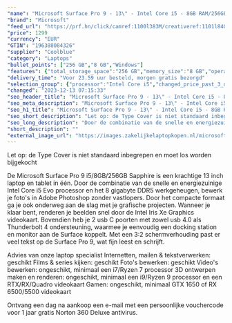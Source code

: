 ```yaml
---
"name": "Microsoft Surface Pro 9 - 13\" - Intel Core i5 - 8GB RAM/256GB SSD - Sapphire"
"brand": "Microsoft"
"feed_url": "https://prf.hn/click/camref:1100l383M/creativeref:1101l84031/destination:https%3A%2F%2Fwww.coolblue.nl%2Fproduct%2F913492"
"price": 1299
"currency": "EUR"
"GTIN": "196388084326"
"supplier": "Coolblue"
"category": "Laptops"
"bullet_points": ["256 GB","8 GB","Windows"]
"features": {"total_storage_space":"256 GB","memory_size":"8 GB","operating_system":"Windows"}
"delivery_time": "Voor 23.59 uur besteld, morgen gratis bezorgd"
"selection_group": {"processor":"Intel Core i5","changed_price_past_3_days":false,"product_family":"Surface Pro 9"}
"changed": "2023-12-13 07:15:33"
"seo_header_title": "Microsoft Surface Pro 9 - 13\" - Intel Core i5 - 8GB RAM/256GB SSD - Sapphire"
"seo_meta_description": "Microsoft Surface Pro 9 - 13\" - Intel Core i5 - 8GB RAM/256GB SSD - Sapphire"
"seo_h1_title": "Microsoft Surface Pro 9 - 13\" - Intel Core i5 - 8GB RAM/256GB SSD - Sapphire"
"seo_short_description": "Let op: de Type Cover is niet standaard inbegrepen en moet los worden bijgekocht\r\n\r\nDe Microsoft Surface Pro 9 i5/8GB/256GB Sapphire is een krachtige 13 inch laptop en tablet in één."
"seo_long_description": "Door de combinatie van de snelle en energiezuinige Intel Core i5 Evo processor en het 8 gigabyte DDR5 werkgeheugen, bewerk je foto's in Adobe Photoshop zonder vastlopers. Door het compacte formaat ga je ook onderweg aan de slag met je grafische projecten. Wanneer je klaar bent, renderen je beelden snel door de Intel Iris Xe Graphics videokaart. Bovendien heb je 2 usb C poorten met zowel usb 4. 0 als Thunderbolt 4 ondersteuning, waarmee je eenvoudig een docking station en monitor aan de Surface koppelt. Met een 3:2 schermverhouding past er veel tekst op de Surface Pro 9, wat fijn leest en schrijft. \r\n\r\nAdvies van onze laptop specialist\r\nInternetten, mailen & tekstverwerken: geschikt\r\nFilms & series kijken: geschikt\r\nFoto's bewerken: geschikt\r\nVideo's bewerken: ongeschikt, minimaal een i7/Ryzen 7 processor\r\n3D ontwerpen maken en renderen: ongeschikt, minimaal een i9/Ryzen 9 processor en een RTX/RX/Quadro videokaart\r\nGamen: ongeschikt, minimaal GTX 1650 of RX 6500/5500 videokaart\r\n \r\nOntvang een dag na aankoop een e-mail met een persoonlijke vouchercode voor 1 jaar gratis Norton 360 Deluxe antivirus."
"short_description": ""
"external_image_url": "https://images.zakelijkelaptopkopen.nl/microsoft-surface-pro-9-13-intel-core-i5-8gb-ram-256gb-ssd-sapphire.webp"
---
```


Let op: de Type Cover is niet standaard inbegrepen en moet los worden bijgekocht

De Microsoft Surface Pro 9 i5/8GB/256GB Sapphire is een krachtige 13 inch laptop en tablet in één. Door de combinatie van de snelle en energiezuinige Intel Core i5 Evo processor en het 8 gigabyte DDR5 werkgeheugen, bewerk je foto's in Adobe Photoshop zonder vastlopers. Door het compacte formaat ga je ook onderweg aan de slag met je grafische projecten. Wanneer je klaar bent, renderen je beelden snel door de Intel Iris Xe Graphics videokaart. Bovendien heb je 2 usb C poorten met zowel usb 4.0 als Thunderbolt 4 ondersteuning, waarmee je eenvoudig een docking station en monitor aan de Surface koppelt. Met een 3:2 schermverhouding past er veel tekst op de Surface Pro 9, wat fijn leest en schrijft.

Advies van onze laptop specialist
Internetten, mailen & tekstverwerken: geschikt
Films & series kijken: geschikt
Foto's bewerken: geschikt
Video's bewerken: ongeschikt, minimaal een i7/Ryzen 7 processor
3D ontwerpen maken en renderen: ongeschikt, minimaal een i9/Ryzen 9 processor en een RTX/RX/Quadro videokaart
Gamen: ongeschikt, minimaal GTX 1650 of RX 6500/5500 videokaart
 
Ontvang een dag na aankoop een e-mail met een persoonlijke vouchercode voor 1 jaar gratis Norton 360 Deluxe antivirus.